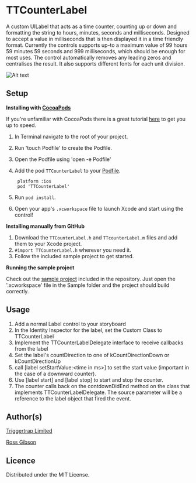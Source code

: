 TTCounterLabel
==============
A custom UILabel that acts as a time counter, counting up or down and formatting the string to hours, minutes, seconds and milliseconds. Designed to accept a value in milliseconds that is then displayed it in a time friendly format. Currently the controls supports up-to a maximum value of 99 hours 59 minutes 59 seconds and 999 milliseconds, which should be enough for most uses. The control automatically removes any leading zeros and centralises the result. It also supports different fonts for each unit division.

![Alt text](/screenshot.PNG "TTCounterLabel")

Setup
-----

**Installing with [CocoaPods](http://cocoapods.org)**

If you're unfamiliar with CocoaPods there is a great tutorial [here](http://www.raywenderlich.com/12139/introduction-to-cocoapods) to get you up to speed.

1. In Terminal navigate to the root of your project.
2. Run 'touch Podfile' to create the Podfile.
3. Open the Podfile using 'open -e Podfile'
4. Add the pod `TTCounterLabel` to your [Podfile](https://github.com/CocoaPods/CocoaPods/wiki/A-Podfile).

        platform :ios
        pod 'TTCounterLabel'
        
5. Run `pod install`.
6. Open your app's `.xcworkspace` file to launch Xcode and start using the control!

**Installing manually from GitHub**

1.  Download the `TTCounterLabel.h` and `TTcounterLabel.m` files and add them to your Xcode project.
2.  `#import TTCounterLabel.h` wherever you need it.
3.  Follow the included sample project to get started.

**Running the sample project**

Check out the [sample project](https://github.com/TriggerTrap/TTCounterLabel/tree/master/Sample) included in the repository. Just open the '.xcworkspace' file in the Sample folder and the project should build correctly.

Usage
-----

1. Add a normal Label control to your storyboard
2. In the Identity Inspector for the label, set the Custom Class to TTCounterLabel
3. Implement the TTCounterLabelDelegate interface to receive callbacks from the label
4. Set the label's countDirection to one of kCountDirectionDown or kCountDirectionUp
5. call [label setStartValue:&lt;time in ms>] to set the start value (important in the case of a downward counter).
6. Use [label start] and [label stop] to start and stop the counter.
7. The counter calls back on the contdownDidEnd method on the class that implements TTCounterLabelDelegate. The source parameter will be a reference to the label object that fired the event.

Author(s)
-------

[Triggertrap Limited](https://github.com/TriggerTrap)

[Ross Gibson](https://github.com/Ross-Gibson)

Licence
-------

Distributed under the MIT License.
